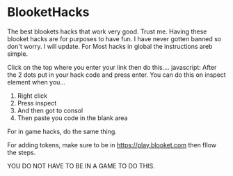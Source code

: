# BlooketHacks
The best blookets hacks that work very good. Trust me.
Having these blooket hacks are for purposes to have fun. I have never gotten banned so don't worry. I will update. For Most hacks in global the instructions areb simple. 

Click on the top where you enter your link then do this....      javascript:
After the 2 dots put in your hack code and press enter. 
You can do this on inspect element when you...

1. Right click
2. Press inspect
3. And then got to consol
4. Then paste you code in the blank area


For in game hacks, do the same thing. 

For adding tokens, make sure to be in https://play.blooket.com then fllow the steps. 

YOU DO NOT HAVE TO BE IN A GAME TO DO THIS.
